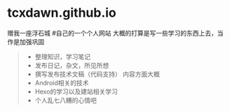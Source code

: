 # tcxdawn.github.io
赠我一座浮石城
#自己的一个个人网站
大概的打算是写一些学习的东西上去，当作是加强巩固
> * 整理知识，学习笔记
> * 发布日记，杂文，所见所想
> * 撰写发布技术文稿（代码支持）
内容方面大概
> * Android相关的技术
> * Hexo的学习以及建站相关学习
> * 个人乱七八糟的心情吧
